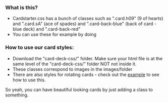 ### What is this? ###
- Cardstarter.css has a bunch of classes such as ".card.h09" (9 of hearts) and ".card.sA" (ace of spades) and ".card-back-blue" (back of card - blue deck) and ".card-back-red"
- You can use these for example by doing <div class="card d10">

### How to use our card styles: ###
- Download the "card-deck-css/" folder. Make sure your html file is at the same level of the "card-deck-css/" folder NOT not inside it.
- These classes correspond to images in the images/folder
- There are also styles for rotating cards - check out the <a href="card-deck-example.html">example</a> to see how to use this.

So yeah, you can have beautiful looking cards by just adding a class to something.
